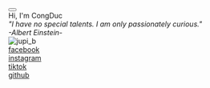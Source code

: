 <!DOCTYPE html>
<html lang="en">
    <head>
        <meta charset="UTF-8" />
        <meta http-equiv="X-UA-Compatible" content="IE=edge" />
        <meta name="viewport" content="width=device-width, initial-scale=1.0" />
        <link rel="stylesheet" href="https://cdnjs.cloudflare.com/ajax/libs/font-awesome/6.3.0/css/all.min.css" />
        <link rel="preconnect" href="https://fonts.googleapis.com" />
        <link rel="preconnect" href="https://fonts.gstatic.com" crossorigin />
        <link href="https://fonts.googleapis.com/css2?family=Patrick+Hand&display=swap" rel="stylesheet" />
        <link rel="stylesheet" href="./acssets/css/base.css" />
        <link rel="shortcut icon" href="./acssets/photo/avt.jpg" type="image/x-icon" />
        <title>Profile NVB</title>
    </head>
    <body>
        <div class="container">
            <div class="main">
                <div class="tools-bar">
                    <button title="switch to dark mode" class="btn switch-mode">
                        <i class="fa-solid fa-circle-half-stroke txt"></i>
                    </button>
                </div>
                <div class="informations">
                    <div class="text">
                        <div class="name txt">Hi, I'm CongDuc</div>
                        <div class="quote">
                            <i class="txt">
                                "I have no special talents. I am only passionately curious." <br />
                                -Albert Einstein-
                            </i>
                        </div>
                    </div>
                    <div class="avatar">
                        <img class="avatar-img" src="./acssets/photo/avt2.jpg" alt="jupi_b" />
                    </div>
                </div>
                <div class="contact">
                    <a href="https://www.facebook.com/profile.php?id=100092265510204" target="_blank" class="ico facebook">
                        <i class="fa-brands fa-facebook btn color-mode"></i>
                        <div class="title-ico txt">facebook</div>
                    </a>
                    <a href="https://https://www.instagram.com/congduc19082006/" target="_blank" class="ico instar">
                        <i class="fa-brands fa-instagram btn color-mode"></i>
                        <div class="title-ico txt">instagram</div>
                    </a>
                    <a href="https://www.tiktok.com/@congduc190826" target="_blank" class="ico tiktok">
                        <i class="fa-brands fa-tiktok btn color-mode"></i>
                        <div class="title-ico txt">tiktok</div>
                    </a>
                    <a href="https://github.com/CongDuc1908/CongDuc1908" target="_blank" class="ico github">
                        <i class="fa-brands fa-github btn color-mode"></i>
                        <div class="title-ico txt">github</div>
                    </a>
                </div>
                <!-- <div class="outstanding">
                <a href="./project/random/" class="item ">
                    <img src="./acssets/photo/item-img/random.png" alt="" class="item-img">
                    <div class="item-name txt">Random</div>
                </a>
                <a href="./project/weather/" class="item ">
                    <img src="./project/weather/acssets/data/image/app.png" alt="" class="item-img">
                    <div class="item-name txt">Weather</div>
                </a>
                <a href="./project/colorTool/" class="item ">
                    <img src="./acssets/photo/item-img/color.png" alt="" class="item-img">
                    <div class="item-name txt">Color tool</div>
                </a>
                <a target="_blank" href="https://nvb07.github.io/MusicPlayer/" class="item player-music">
                    <img src="./acssets/photo/item-img/player.png" alt="" class="item-img">
                    <div class="item-name txt">Music Player</div>
                </a>
                <a target="_blank" href="https://nvb07.github.io/starlight/" class="item starlight">
                    <img src="./acssets/photo/item-img/starlight.png" alt="" class="item-img">
                    <div class="item-name txt">Profile music</div>
                </a>
                <a target="_blank" href="https://softwarenvb.vercel.app/" class="item programs">
                    <img src="./acssets/photo/item-img/programs.png" alt="" class="item-img">
                    <div class="item-name txt">Programs B7</div>
                </a>
                <a target="_blank" href="https://tictactoe-nvb07.vercel.app/" class="item tictactoe">
                    <img src="./acssets/photo/item-img/tictactoe.png" alt="" class="item-img">
                    <div class="item-name txt">Tictactoe Game</div>
                </a>
                <a target="_blank" href="https://clock-nvb07.vercel.app/" class="item clock">
                    <img src="./acssets/photo/item-img/clock.png" alt="" class="item-img">
                    <div class="item-name txt">Clock</div>
                </a>
                <a target="_blank" href="https://caculator-nvb07.vercel.app/" class="item caculator">
                    <img src="./acssets/photo/item-img/caculator.png" alt="" class="item-img">
                    <div class="item-name txt">Caculator</div>
                </a>
            </div> -->
            </div>
        </div>
        <script src="./acssets/js/app.js"></script>
    </body>
</html>